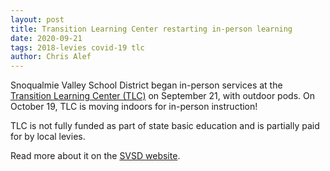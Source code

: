 ```yaml
---
layout: post
title: Transition Learning Center restarting in-person learning
date: 2020-09-21
tags: 2018-levies covid-19 tlc
author: Chris Alef
---
```

Snoqualmie Valley School District began in-person services at the [Transition Learning Center (TLC)](https://www.svsd410.org/Page/643) on September 21, with outdoor pods. On October 19, TLC is moving indoors for in-person instruction!

TLC is not fully funded as part of state basic education and is partially paid for by local levies.

Read more about it on the [SVSD website](https://www.svsd410.org/site/Default.aspx?PageType=3&DomainID=4&PageID=1&ViewID=6446ee88-d30c-497e-9316-3f8874b3e108&FlexDataID=27142).
